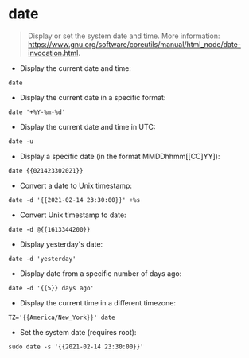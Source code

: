 # date

> Display or set the system date and time.
> More information: <https://www.gnu.org/software/coreutils/manual/html_node/date-invocation.html>.

- Display the current date and time:

`date`

- Display the current date in a specific format:

`date '+%Y-%m-%d'`

- Display the current date and time in UTC:

`date -u`

- Display a specific date (in the format MMDDhhmm[[CC]YY]):

`date {{021423302021}}`

- Convert a date to Unix timestamp:

`date -d '{{2021-02-14 23:30:00}}' +%s`

- Convert Unix timestamp to date:

`date -d @{{1613344200}}`

- Display yesterday's date:

`date -d 'yesterday'`

- Display date from a specific number of days ago:

`date -d '{{5}} days ago'`

- Display the current time in a different timezone:

`TZ='{{America/New_York}}' date`

- Set the system date (requires root):

`sudo date -s '{{2021-02-14 23:30:00}}'`
